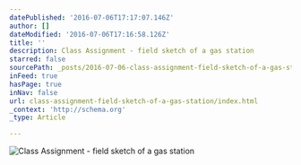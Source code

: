 ```yaml
---
datePublished: '2016-07-06T17:17:07.146Z'
author: []
dateModified: '2016-07-06T17:16:58.126Z'
title: ''
description: Class Assignment - field sketch of a gas station
starred: false
sourcePath: _posts/2016-07-06-class-assignment-field-sketch-of-a-gas-station.md
inFeed: true
hasPage: true
inNav: false
url: class-assignment-field-sketch-of-a-gas-station/index.html
_context: 'http://schema.org'
_type: Article

---
```

![Class Assignment - field sketch of a gas station](https://imgflo.herokuapp.com/graph/vahj1ThiexotieMo/d18e9fa8e2ebd8cd051d22517345b339/croprotate.jpg?cropheight=1651&cropwidth=2550&degrees=0&input=https%3A%2F%2Fthe-grid-user-content.s3-us-west-2.amazonaws.com%2F01b69584-3325-4652-860d-ceeaf73297c9.jpg&x=0&y=0)